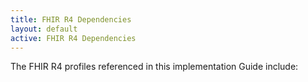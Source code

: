 ```yaml
---
title: FHIR R4 Dependencies
layout: default
active: FHIR R4 Dependencies
---
```


The FHIR R4 profiles referenced in this implementation Guide include:
